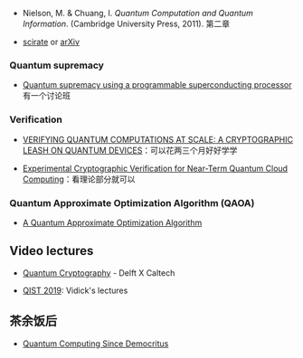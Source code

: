 

- Nielson, M. & Chuang, I. *Quantum Computation and Quantum Information*. (Cambridge University Press, 2011). 第二章

- [scirate](https://scirate.com/arxiv/quant-ph) or [arXiv](https://arxiv.org/list/quant-ph/new)


### Quantum supremacy

- [Quantum supremacy using a programmable superconducting processor](http://www.nature.com/articles/s41586-019-1666-5) 有一个讨论班



### Verification

- [VERIFYING QUANTUM COMPUTATIONS AT SCALE: A CRYPTOGRAPHIC LEASH ON QUANTUM DEVICES](http://users.cms.caltech.edu/~vidick/verification_bulletin.pdf)：可以花两三个月好好学学

- [Experimental Cryptographic Verification for Near-Term Quantum Cloud Computing](https://arxiv.org/pdf/1808.07375.pdf)：看理论部分就可以



### Quantum Approximate Optimization Algorithm (QAOA)

- [A Quantum Approximate Optimization Algorithm](http://arxiv.org/abs/1411.4028)






## Video lectures

- [Quantum Cryptography](https://www.edx.org/course/quantum-cryptography-0) - Delft X Caltech

- [QIST 2019](https://www2.yukawa.kyoto-u.ac.jp/~qist2019/4th5th.php): Vidick's lectures


## 茶余饭后

- [Quantum Computing Since Democritus](https://www.scottaaronson.com/democritus/)
